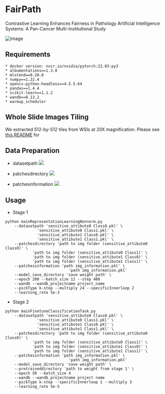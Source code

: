 # FairPath
Contrastive Learning Enhances Fairness in Pathology Artificial Intelligence Systems: A Pan-Cancer Multi-Institutional Study

![image](https://i.imgur.com/sFEP6a4.png)

## Requirements
    * docker version: nvcr.io/nvidia/pytorch:22.03-py3
    * albumentations==1.3.0
    * mlxtend==0.20.0
    * numpy==1.22.4
    * opencv-python-headless==4.5.5.64
    * pandas==1.4.4
    * scikit-learn==1.1.2
    * wandb==0.13.2
    * warmup_scheduler

## Whole Slide Images Tiling
We extracted 512-by-512 tiles from WSIs at 20X magnification. Please see [this README](tile_extraction/README.md) for 


## Data Preparation

* datasetpath
![](https://i.imgur.com/hMXp7HQ.png)
* patchesdirectory
![](https://i.imgur.com/Qe9DGsU.png)

* patchesinformation
![](https://i.imgur.com/SW13jlE.png)






## Usage
* Stage 1
    
```
python mainRepresentationLearningNonnorm.py 
    --datasetpath 'sensitive_attibute0 Class0.pkl' \
	          'sensitive_attibute0 Class1.pkl' \
	          'sensitive_attibute1 Class0.pkl' \
	          'sensitive_attibute1 Class1.pkl' \
    --patchesdirectory 'path to img folder (sensitive_attibute0 Class0)' \
			'path to img folder (sensitive_attibute0 Class1)' \
			'path to img folder (sensitive_attibute1 Class0)' \
			'path to img folder (sensitive_attibute1 Class1)' \
	--patchesinformation 'path img_information.pkl' \
                            'path img_information.pkl'
	--model_save_directory 'save weight path' \
	--epoch 200 --batch_size 12 --step 480 
    --wandb --wandb_projectname project_name 
    --pickType k-step --multiply 24 --specificInnerloop 2 
    --learning_rate 5e-3
```
* Stage 2
```
python mainFinetuneClassificationTask.py 
    --datasetpath 'sensitive_attibute0 Class0.pkl' \
	          'sensitive_attibute0 Class1.pkl' \
	          'sensitive_attibute1 Class0.pkl' \
	          'sensitive_attibute1 Class1.pkl' \
    --patchesdirectory 'path to img folder (sensitive_attibute0 Class0)' \
			'path to img folder (sensitive_attibute0 Class1)' \
			'path to img folder (sensitive_attibute1 Class0)' \
			'path to img folder (sensitive_attibute1 Class1)' \
	--patchesinformation 'path img_information.pkl' \
                            'path img_information.pkl'
	--model_save_directory 'save weight path' \
    --pretraineddirectory 'path to weight from stage 1' \
    --epoch 50 --batch_size 4 
    --wandb --wandb_projectname project name 
    --pickType k-step --specificInnerloop 1 --multiply 3 
    --learning_rate 5e-5
   
``` 
